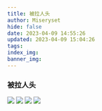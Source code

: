 ```yaml
---
title: 被拉人头
author: Miseryset
hide: false
date: 2023-04-09 14:55:26
updated: 2023-04-09 15:04:26
tags:
index_img:
banner_img:
---
```

### 被拉人头
![](https://cdn.staticaly.com/gh/Miseryset/PicX@master/20230409/IMG_20230409_143757.31csyglay8n4.webp)
![](https://cdn.staticaly.com/gh/Miseryset/PicX@master/20230409/IMG_20230409_143752.3k9aeoanmkzk.webp)
![](https://cdn.staticaly.com/gh/Miseryset/PicX@master/20230409/xxx.5tcufhtuwl4w.webp)
![](https://cdn.staticaly.com/gh/Miseryset/PicX@master/20230409/xxx.6sdktlss2lts.webp)